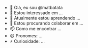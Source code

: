 - 👋 Olá, eu sou @matbatata
- 👀 Estou interessado em ...
- 🌱 Atualmente estou aprendendo ...
- 💞️ Estou procurando colaborar em ...
- 📫 Como me encontrar ...
- 😄 Pronomes: ...
- ⚡ Curiosidade: ...
